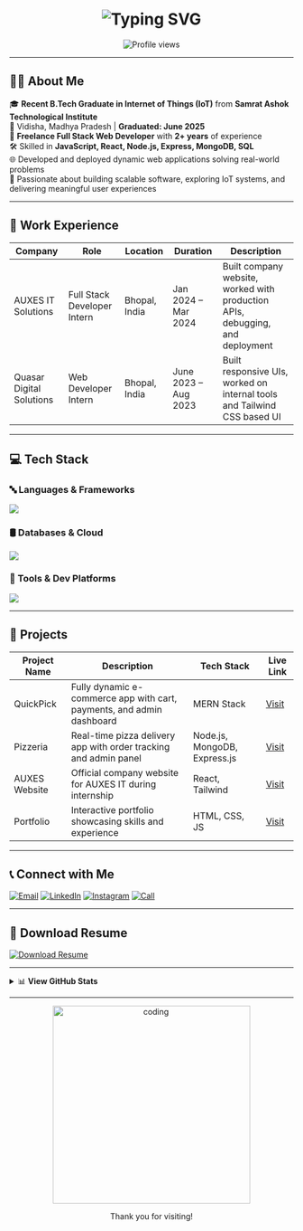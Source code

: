 <!-- Typing SVG Banner -->
<h1 align="center">
  <img src="https://readme-typing-svg.demolab.com/?lines=Prince+Bhatt;Full+Stack+Web+Developer;Freelancer+%7C+;Always+Learning+%F0%9F%93%9A&center=true&width=500&height=50" alt="Typing SVG" />
</h1>

<p align="center">
  <img src="https://komarev.com/ghpvc/?username=princebhatt03&label=Profile%20views&color=0e75b6&style=flat" alt="Profile views" />
</p>

---

## 👨‍🎓 About Me

🎓 **Recent B.Tech Graduate in Internet of Things (IoT)** from **Samrat Ashok Technological Institute**  
📍 Vidisha, Madhya Pradesh | **Graduated: June 2025**  
💼 **Freelance Full Stack Web Developer** with **2+ years** of experience  
🛠 Skilled in **JavaScript, React, Node.js, Express, MongoDB, SQL**  
🌐 Developed and deployed dynamic web applications solving real-world problems  
🚀 Passionate about building scalable software, exploring IoT systems, and delivering meaningful user experiences  

---


## 💼 Work Experience

| Company               | Role                    | Location          | Duration            | Description                                                                 |
|-----------------------|-------------------------|-------------------|----------------------|-----------------------------------------------------------------------------|
| AUXES IT Solutions    | Full Stack Developer Intern | Bhopal, India      | Jan 2024 – Mar 2024  | Built company website, worked with production APIs, debugging, and deployment |
| Quasar Digital Solutions | Web Developer Intern     | Bhopal, India      | June 2023 – Aug 2023 | Built responsive UIs, worked on internal tools and Tailwind CSS based UI    |

---

## 💻 Tech Stack

### 🔤 Languages & Frameworks
<p>
  <img src="https://skillicons.dev/icons?i=js,java,react,nodejs,express,html,css" />
</p>

### 🛢 Databases & Cloud
<p>
  <img src="https://skillicons.dev/icons?i=mongodb,mysql,aws,gcp" />
</p>

### 🧰 Tools & Dev Platforms
<p>
  <img src="https://skillicons.dev/icons?i=git,github,postman,photoshop,vscode,render" />
</p>

---

## 📁 Projects

| Project Name     | Description                                                                 | Tech Stack                    | Live Link                                      |
|------------------|-----------------------------------------------------------------------------|-------------------------------|------------------------------------------------|
| QuickPick        | Fully dynamic e-commerce app with cart, payments, and admin dashboard       | MERN Stack                    | [Visit](https://quick-pick-5e6b.onrender.com)  |
| Pizzeria         | Real-time pizza delivery app with order tracking and admin panel            | Node.js, MongoDB, Express.js | [Visit](https://pizza-ria.onrender.com)        |
| AUXES Website    | Official company website for AUXES IT during internship                     | React, Tailwind               | [Visit](https://api.auxes.in)                  |
| Portfolio        | Interactive portfolio showcasing skills and experience                      | HTML, CSS, JS                 | [Visit](https://princebhatt03.github.io/Portfolio) |

---

## 📞 Connect with Me

[![Email](https://img.shields.io/badge/Email-D14836?style=for-the-badge&logo=gmail&logoColor=white)](mailto:princebhatt316@gmail.com)
[![LinkedIn](https://img.shields.io/badge/LinkedIn-blue?style=for-the-badge&logo=linkedin&logoColor=white)](https://www.linkedin.com/in/prince-bhatt-0958a725a/)
[![Instagram](https://img.shields.io/badge/Instagram-E4405F?style=for-the-badge&logo=instagram&logoColor=white)](https://instagram.com/prince20.02)
[![Call](https://img.shields.io/badge/Phone-6265307739-blue?style=for-the-badge)](tel:+916265307739)

---

## 📄 Download Resume

[![Download Resume](https://img.shields.io/badge/Download%20Resume-Google%20Drive-blue?style=for-the-badge&logo=google-drive)](https://drive.google.com/file/d/1_m6KJl_CA8WB-9lrkr9RtjeUPQLLk5mo/view)

---

<details>
  <summary>📊 <strong>View GitHub Stats</strong></summary>
  <br/>
  <p align="center">
    <img src="https://github-profile-trophy.vercel.app/?username=princebhatt03&theme=onedark" alt="Trophies" />
    <br/>
    <img src="https://github-readme-stats.vercel.app/api?username=princebhatt03&show_icons=true&theme=github_dark" alt="GitHub Stats" />
    <br/>
    <img src="https://github-readme-streak-stats.herokuapp.com/?user=princebhatt03&theme=github-dark" alt="GitHub Streak" />
    <br/>
    <img src="https://github-readme-stats.vercel.app/api/top-langs/?username=princebhatt03&layout=compact&theme=github_dark" alt="Top Languages" />
  </p>
</details>

---

<p align="center">
  <img src="https://media.giphy.com/media/qgQUggAC3Pfv687qPC/giphy.gif" width="350" alt="coding" />
</p>

<p align="center">
  Thank you for visiting!
</p>
